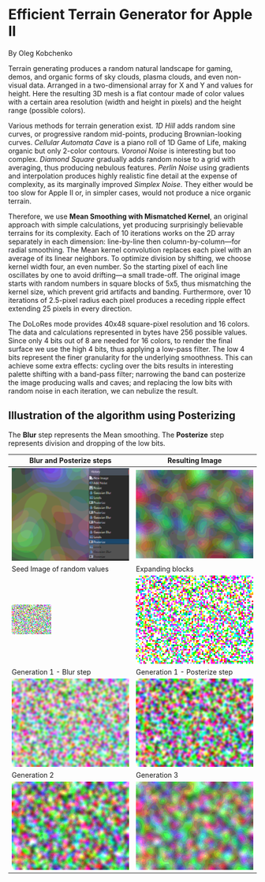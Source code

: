 # Efficient Terrain Generator for Apple II
By Oleg Kobchenko

Terrain generating produces a random natural landscape for gaming, demos, and organic forms of sky clouds, plasma clouds, and even non-visual data. Arranged in a two-dimensional array for X and Y and values for height. Here the resulting 3D mesh is a flat contour made of color values with a certain area resolution (width and height in pixels) and the height range (possible colors).

Various methods for terrain generation exist. _1D Hill_ adds random sine curves, or progressive random mid-points, producing Brownian-looking curves. _Cellular Automata Cave_ is a piano roll of 1D Game of Life, making organic but only 2-color contours. _Voronoi Noise_ is interesting but too complex. _Diamond Square_ gradually adds random noise to a grid with averaging, thus producing nebulous features. _Perlin Noise_ using gradients and interpolation produces highly realistic fine detail at the expense of complexity, as its marginally improved _Simplex Noise_. They either would be too slow for Apple II or, in simpler cases, would not produce a nice organic terrain.

Therefore, we use **Mean Smoothing with Mismatched Kernel**, an original approach with simple calculations, yet producing surprisingly believable terrains for its complexity. Each of 10 iterations works on the 2D array separately in each dimension: line-by-line then column-by-column—for radial smoothing. The Mean kernel convolution replaces each pixel with an average of its linear neighbors. To optimize division by shifting, we choose kernel width four, an even number. So the starting pixel of each line oscillates by one to avoid drifting—a small trade-off. The original image starts with random numbers in square blocks of 5x5, thus mismatching the kernel size, which prevent grid artifacts and banding. Furthermore, over 10 iterations of 2.5-pixel radius each pixel produces a receding ripple effect extending 25 pixels in every direction.

The DoLoRes mode provides 40x48 square-pixel resolution and 16 colors. The data and calculations represented in bytes have 256 possible values. Since only 4 bits out of 8 are needed for 16 colors, to render the final surface we use the high 4 bits, thus applying a low-pass filter. The low 4 bits represent the finer granularity for the underlying smoothness. This can achieve some extra effects: cycling over the bits results in interesting palette shifting with a band-pass filter; narrowing the band can posterize the image producing walls and caves; and replacing the low bits with random noise in each iteration, we can nebulize the result.


## Illustration of the algorithm using Posterizing

The **Blur** step represents the Mean smoothing. The **Posterize** step represents division and dropping of the low bits.

| Blur and Posterize steps  | Resulting Image |
| - | - |
| ![Test](image/terra.png)  | ![Test](image/terra7.png)  |
| Seed Image of random values | Expanding blocks |
| ![Test](image/terra1.png) | ![Test](image/terra2.png) |
| Generation 1 - Blur step | Generation 1 - Posterize step |
| ![Test](image/terra3.png) | ![Test](image/terra4.png) |
| Generation 2 | Generation 3 |
| ![Test](image/terra5.png) | ![Test](image/terra6.png) |
